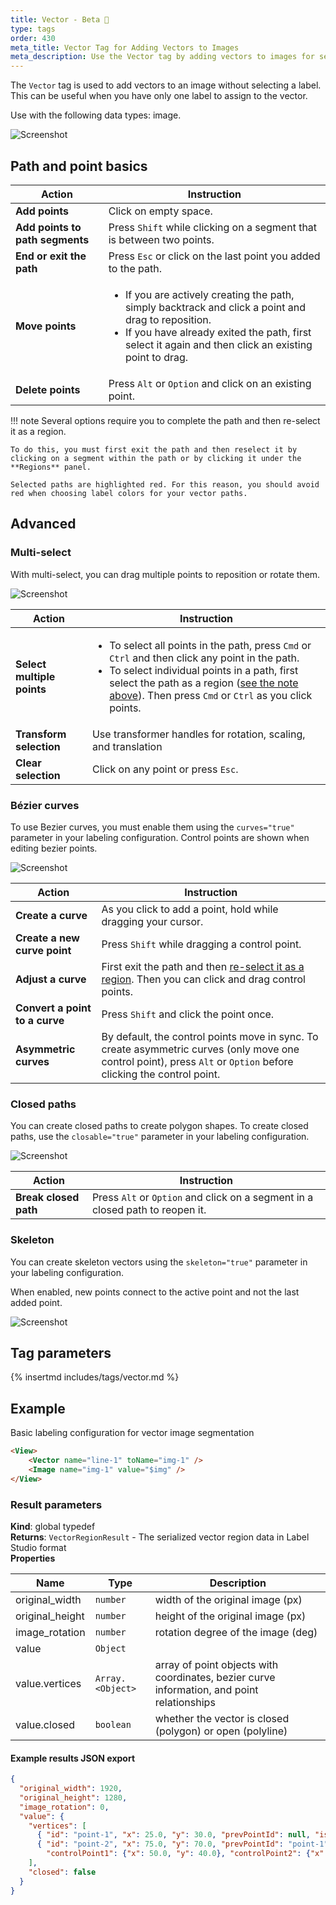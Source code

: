 ```yaml
---
title: Vector - Beta 🧪
type: tags
order: 430
meta_title: Vector Tag for Adding Vectors to Images
meta_description: Use the Vector tag by adding vectors to images for segmentation machine learning and data science projects.
---
```


The `Vector` tag is used to add vectors to an image without selecting a label. This can be useful when you have only one label to assign to the vector. 

Use with the following data types: image.

![Screenshot](/images/tags/vector.png)

## Path and point basics

| Action                      | Instruction |
|------------------------------|-------------|
| **Add points**               | Click on empty space. |
| **Add points to path segments** | Press <code>Shift</code> while clicking on a segment that is between two points. |
| **End or exit the path**     | Press <code>Esc</code> or click on the last point you added to the path. |
| **Move points**              | <ul><li>If you are actively creating the path, simply backtrack and click a point and drag to reposition.</li><li>If you have already exited the path, first select it again and then click an existing point to drag.</li></ul> |
| **Delete points**            | Press <code>Alt</code> or <code>Option</code> and click on an existing point. |

!!! note
    <span id="region-note">Several options require you to complete the path and then re-select it as a region.</span> 
    
    To do this, you must first exit the path and then reselect it by clicking on a segment within the path or by clicking it under the **Regions** panel. 

    Selected paths are highlighted red. For this reason, you should avoid red when choosing label colors for your vector paths.


## Advanced

### Multi-select

With multi-select, you can drag multiple points to reposition or rotate them. 

![Screenshot](/images/tags/vector-multi.png)

| Action                   | Instruction |
|---------------------------|-------------|
| **Select multiple points** | <ul><li>To select all points in the path, press <code>Cmd</code> or <code>Ctrl</code> and then click any point in the path.</li><li>To select individual points in a path, first select the path as a region (<a href="#region-note">see the note above</a>). Then press <code>Cmd</code> or <code>Ctrl</code> as you click points.</li></ul> |
| **Transform selection**   | Use transformer handles for rotation, scaling, and translation |
| **Clear selection**       | Click on any point or press <code>Esc</code>. | 


### Bézier curves

To use Bezier curves, you must enable them using the `curves="true"` parameter in your labeling configuration. Control points are shown when editing bezier points.

![Screenshot](/images/tags/vector-bezier.png)

| Action                 | Instruction                                                                 |
|-------------------------|-----------------------------------------------------------------------------|
| **Create a curve**      | As you click to add a point, hold while dragging your cursor.               |
| **Create a new curve point** | Press `Shift` while dragging a control point.                          |
| **Adjust a curve**      | First exit the path and then [re-select it as a region](#region-note). Then you can click and drag control points. |
| **Convert a point to a curve**| Press `Shift` and click the point once. |
| **Asymmetric curves**   | By default, the control points move in sync. To create asymmetric curves (only move one control point), press `Alt` or `Option` before clicking the control point. |

### Closed paths

You can create closed paths to create polygon shapes. To create closed paths, use the `closable="true"` parameter in your labeling configuration. 

![Screenshot](/images/tags/vector-closed.png)

| Action                 | Instruction                                                                 |
|-------------------------|-----------------------------------------------------------------------------|
| **Break closed path**   | Press `Alt` or `Option` and click on a segment in a closed path to reopen it.       |


### Skeleton

You can create skeleton vectors using the `skeleton="true"` parameter in your labeling configuration. 

When enabled, new points connect to the active point and not the last added point. 

![Screenshot](/images/tags/vector-skeleton.png)

## Tag parameters

{% insertmd includes/tags/vector.md %}

## Example

Basic labeling configuration for vector image segmentation

```html
<View>
    <Vector name="line-1" toName="img-1" />
    <Image name="img-1" value="$img" />
</View>
```

### Result parameters

**Kind**: global typedef  
**Returns**: <code>VectorRegionResult</code> - The serialized vector region data in Label Studio format  
**Properties**

| Name | Type | Description |
| --- | --- | --- |
| original_width | <code>number</code> | width of the original image (px) |
| original_height | <code>number</code> | height of the original image (px) |
| image_rotation | <code>number</code> | rotation degree of the image (deg) |
| value | <code>Object</code> |  |
| value.vertices | <code>Array.&lt;Object&gt;</code> | array of point objects with coordinates, bezier curve information, and point relationships |
| value.closed | <code>boolean</code> | whether the vector is closed (polygon) or open (polyline) |

#### Example results JSON export

```json
{
  "original_width": 1920,
  "original_height": 1280,
  "image_rotation": 0,
  "value": {
    "vertices": [
      { "id": "point-1", "x": 25.0, "y": 30.0, "prevPointId": null, "isBezier": false },
      { "id": "point-2", "x": 75.0, "y": 70.0, "prevPointId": "point-1", "isBezier": true,
        "controlPoint1": {"x": 50.0, "y": 40.0}, "controlPoint2": {"x": 60.0, "y": 60.0} }
    ],
    "closed": false
  }
}
```
